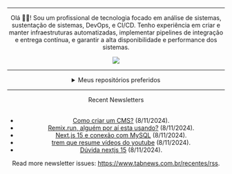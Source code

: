 <div align="center">
<hr>
<p>Olá 👋🏾! Sou um profissional de tecnologia focado em análise de sistemas, sustentação de sistemas, DevOps, e CI/CD. Tenho experiência em criar e manter infraestruturas automatizadas, implementar pipelines de integração e entrega contínua, e garantir a alta disponibilidade e performance dos sistemas.</p>
  <img src="https://media.giphy.com/media/yAGIvCiwPJn5C/giphy.gif">
<hr>
  <details>
  <summary>Meus repositórios preferidos</summary>
  <br />
  Alguns dos meus melhores repositórios:
  <br />
<br />
  <ul><li><a href=https://github.com/KubeNerd/aluratube target="_blank" rel="noopener noreferrer">KubeNerd/aluratube</a> (<b>0</b> ✨ and <b>0</b> 🍴): Aluratube - Desenvolvido durante a imersão React da Alura no final de 2022</li><li><a href=https://github.com/KubeNerd/nlw-ia target="_blank" rel="noopener noreferrer">KubeNerd/nlw-ia</a> (<b>0</b> ✨ and <b>0</b> 🍴): Projeto desenvolvido durante a NLW IA - Usando a API da OPENAI</li><li><a href=https://github.com/KubeNerd/nlw-journey-ia target="_blank" rel="noopener noreferrer">KubeNerd/nlw-journey-ia</a> (<b>0</b> ✨ and <b>0</b> 🍴): NLW IA - Agent de viagens usando python + langchain + GPT</li>
<li>More coming soon :).</li>
</ul>
  </details>
  <hr/>
    <summary>Recent Newsletters</summary>
  <br />
  <ul>
    <li><a href=https://www.tabnews.com.br/SilasFelipeDev/como-criar-um-cms target="_blank" rel="noopener noreferrer">Como criar um CMS?</a> (8/11/2024).</li><li><a href=https://www.tabnews.com.br/welovetech/remix-run-alguem-por-ai-esta-usando target="_blank" rel="noopener noreferrer">Remix.run, alguém por aí esta usando?</a> (8/11/2024).</li><li><a href=https://www.tabnews.com.br/welovetech/next-js-15-e-conexao-com-mysql target="_blank" rel="noopener noreferrer">Next.js 15 e conexão com MySQL</a> (8/11/2024).</li><li><a href=https://www.tabnews.com.br/aleph/trem-que-resume-videos-do-youtube target="_blank" rel="noopener noreferrer">trem que resume vídeos do youtube</a> (8/11/2024).</li><li><a href=https://www.tabnews.com.br/FeCavalariDev/duvida-nextjs-15 target="_blank" rel="noopener noreferrer">Dúvida nextjs 15</a> (8/11/2024).</li>
  </ul>
<p>Read more newsletter issues: <a href="https://www.tabnews.com.br/recentes/rss">https://www.tabnews.com.br/recentes/rss</a>.</p>
  </details>
